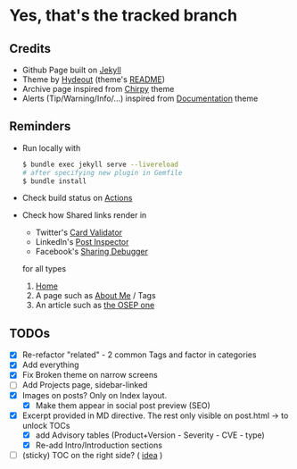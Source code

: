 # Yes, that's the tracked branch



## Credits

* Github Page built on [Jekyll](http://jekyllrb.com/) 
* Theme by [Hydeout](https://github.com/fongandrew/hydeout) (theme's [README](README-hydeout.md)) 
* Archive page inspired from [Chirpy](https://github.com/cotes2020/jekyll-theme-chirpy) theme
* Alerts (Tip/Warning/Info/...) inspired from [Documentation](https://github.com/tomjoht/documentation-theme-jekyll/) theme 



## Reminders

* Run locally with

  ```bash
  $ bundle exec jekyll serve --livereload
  # after specifying new plugin in Gemfile
  $ bundle install
  ```

* Check build status on [Actions](https://github.com/LAripping/laripping.github.io/actions/workflows/pages/pages-build-deployment)

* Check how Shared links render in

  * Twitter's [Card Validator](https://cards-dev.twitter.com/validator) 
  * LinkedIn's [Post Inspector](https://www.linkedin.com/post-inspector/)
  * Facebook's [Sharing Debugger](https://developers.facebook.com/tools/debug/)

  for all types 

  1. [Home](https://laripping.github.io/) 
  2. A page such as [About Me](https://laripping.github.io/about.html) / Tags
  3. An article such as [the OSEP one](https://laripping.github.io/blog-posts/2021/04/29/noobs-guide-to-osep.html)



## TODOs

- [x] Re-refactor "related" - 2 common Tags and factor in categories 
- [x] Add everything
- [x] Fix Broken theme on narrow screens
- [ ] Add Projects page, sidebar-linked
- [x] Images on posts? Only on Index layout.
  - [x] Make them appear in social post preview (SEO)
- [x] Excerpt provided in MD directive. The rest only visible on post.html -> to unlock TOCs 
  - [x] add Advisory tables (Product+Version - Severity - CVE - type)    
  - [x] Re-add Intro/Introduction sections
- [ ] (sticky) TOC on the right side? ( [idea](https://github.com/mmistakes/minimal-mistakes/blob/master/_layouts/single.html) )
